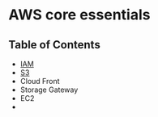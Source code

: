 # AWS core essentials

## Table of Contents

- [IAM](IAM)
- [S3](S3)
- Cloud Front
- Storage Gateway
- EC2
- 


